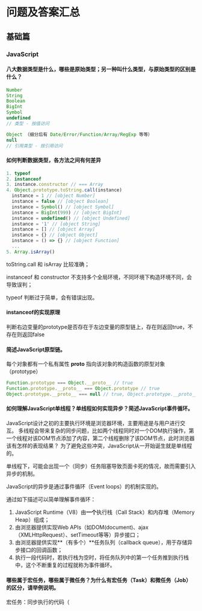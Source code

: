 
# 问题及答案汇总
## 基础篇

### JavaScript

#### 八大数据类型是什么，哪些是原始类型；另一种叫什么类型，与原始类型的区别是什么？
```javascript
Number
String
Boolean
BigInt
Symbol
undefined
// 类型 - 按值访问

Object （细分后有 Date/Error/Function/Array/RegExp 等等）
null
// 引用类型 - 按引用访问
```

#### 如何判断数据类型，各方法之间有何差异
```javascript
1. typeof
2. instanceof
3. instance.constructor // === Array
4. Object.prototype.toString.call(instance)
  instance = 1 // [object Number]
  instance = false // [object Boolean]
  instance = Symbol() // [object Symbol]
  instance = BigInt(999) // [object BigInt]
  instance = undefined() // [object Undefined]
  instance = '1' // [object String]
  instance = [] // [object Array]
  instance = {} // [object Object]
  instance = () => {} // [object Function]
  ...
5. Array.isArray()
```
toString.call 和 isArray 比较准确；

instanceof 和 constructor 不支持多个全局环境，不同环境下构造环境不同，会导致误判；

typeof 判断过于简单，会有错误出现。

#### instanceof的实现原理

判断右边变量的prototype是否存在于左边变量的原型链上，存在则返回true，不存在则返回false

#### 简述JavaScript原型链。

每个对象都有一个私有属性 __proto__ 指向该对象的构造函数的原型对象（prototype）

```javascript
Function.prototype === Object.__proto__ // true
Function.prototype.__proto__ === Object.prototype // true
Object.prototype.__proto__ === null // true, Object.prototype.__proto__是原型链的最顶层
```

#### 如何理解JavaScript单线程？单线程如何实现异步？简述JavaScript事件循环。

JavaScript设计之初的主要执行环境是浏览器环境，主要用途是与用户进行交互。
多线程会带来复杂的同步问题，比如两个线程同时对一个DOM执行操作，第一个线程对该DOM节点添加了内容，第二个线程删除了该DOM节点，此时浏览器该有怎样的表现结果？
为了避免这些冲突，JavaScript从一开始诞生就是单线程的。

单线程下，可能会出现一个（同步）任务阻塞导致页面卡死的情况，故而需要引入异步的机制。

JavaScript的异步是通过事件循环（Event loops）的机制实现的。

通过如下描述可以简单理解事件循环：

1. JavaScript Runtime（V8）由**一个**执行栈（Call Stack）和内存堆（Memory Heap）组成；
2. 由浏览器提供实现Web APIs（如DOM(document)、ajax（XMLHttpRequest）、setTimeout等等）异步接口；
3. 由浏览器提供实现**（有多个）**任务队列（callback queue），用于存储异步接口的回调函数；
4. 执行一段代码时，若执行栈为空时，将任务队列中的第一个任务推到执行栈中，这个不断重复的过程就称为事件循环。

#### 哪些属于宏任务，哪些属于微任务？为什么有宏任务（Task）和微任务（Job）的区分，请举例说明。

宏任务：同步执行的代码（<script>包裹的代码）、I/O相关API、setTimeout、setInterval、setImmediate（Node、IE、Edge only）、requestAnimationFrame（Browser only）

微任务：process.nextTick（Node only）、MutationObserver（Browser Only）、Promise.then / catch / finally
*async/await 是基于Promise的语法糖，可以理解await前的代码属于new Promise时传入的代码，await之后属于Promise.then的回调。*

为了实现任务队列先后执行的顺序，或者说为了实现插队（插主线程的队），故而有了宏任务、微任务的区分。

例如，页面通过Promise请求数据，由于Promise.then的优先级比requestAnimationFrame的优先级更高，所以Promise产生回调之后会立马执行，在下一次页面渲染刷新前，可以及时拿到新数据。

#### 使用setTimeout、setInterval和requsetAnimationFrame构造轮询之间的差异

```javascript
// setTimeout轮询的时间仅与与设置的延迟时间长度相关，例如
let i = 1
setTimeout(function run() {
  console.log(i)
  i++
  setTimeout(run, 1000)
}, 1000)

// setInterval轮询的时间与内部代码执行的时间相关，例如
let i = 1
setInterval(function run() {
  console.log(i)
  i++
}, 1000)
// 假设执行console.log(i)的时间需要500ms，那么轮询的周期则为500ms，而不是设置的1000ms

// requestAnimationFrame在屏幕刷新一帧的时候重复执行，可以看作是现代浏览器对setInterval的升级，可用作高性能动画场景，例如
function draw() {
  requestAnimationFrame(draw)
}

draw();
```

#### 如何实现事件委托（事件代理）？addEventListener中的useCapture如何使用？怎么停止事件冒泡/捕获？

通过事件冒泡，事件内通过event.target.closest设置事件触发目标，在祖先节点设置事件捕捉，例：
```html
<div class="root">
  <div class="parent">
    <div class="child" />
    <div class="child" />
  </div>
</div>
```
```javascript
<script>
root = document.querySelector('.root')
root.addEventListener('click', (e) => {
  if (e.target.getAttribute('class') === 'child') {
    console.log(e.target)
  }
})
<script>
```

useCapture = true 时表示该事件的处理方式使用事件捕获的方式，事件触发的顺序为祖先节点 -> 子孙节点。

通过设置e.stopPropagation来阻止事件冒泡或事件捕获，同时它会阻断后续事件处理；

e.stopImmediatePropagation可以阻断事件捕获，并且不会阻断后续事件处理。

#### 什么是深拷贝？如何实现？

深拷贝：将引用类型的数据连引用带值一起复制，占用新的内存地址。

实现方法：

1. JSON.parse(JSON.stringify)
2. 使用拓展运算符（...）
3. 使用Object.assign
4. 手写遍历将值写到新对象中去

#### let、const、var的区别

let、const可以定义块级作用域的变量、var可以定义全局作用域的变量或函数作用域变量

var拥有变量提升的机制——在执行代码前，变量和函数声明会移至其作用域的顶部

let可声明可变变量，const声明常量变量或引用地址不变的引用变量

#### import和require的区别

#### <script>放在头部和放在尾部的差异是什么？放在头部时，什么情况下会产生阻塞？

#### 获取元素宽高的方法有哪些？分别有什么区别？

#### 如何获取位移坐标？
















